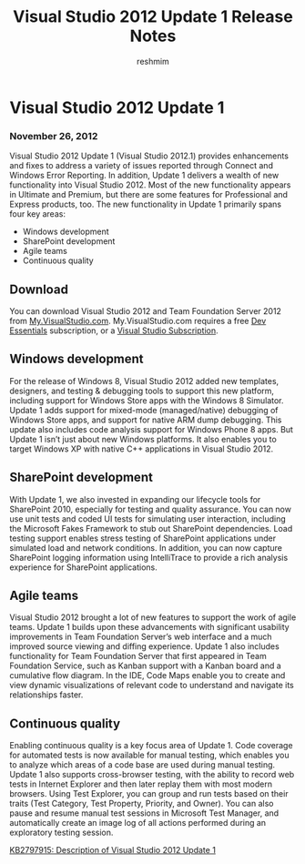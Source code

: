 ﻿---
title: Visual Studio 2012 Update 1 Release Notes
description: Visual Studio 2012 Update 1 Release Notes
keywords: visualstudio> [!IMPORTANT]
author: reshmim
ms.author: reshmim
manager: sacalla
ms.date: 11/26/2012
ms.topic: release-article
ms.prod: vs-devops-alm
ms.technology: vs-devops-articles
ms.ContentId: 6ac90882-9c86-4935-a9a0-11bb47e5f6cc
---

# Visual Studio 2012 Update 1

### November 26, 2012

Visual Studio 2012 Update 1 (Visual Studio 2012.1) provides enhancements and fixes to address a variety of issues reported through Connect and Windows Error Reporting. In addition, Update 1 delivers a wealth of new functionality into Visual Studio 2012. Most of the new functionality appears in Ultimate and Premium, but there are some features for Professional and Express products, too. The new functionality in Update 1 primarily spans four key areas:

* Windows development
* SharePoint development
* Agile teams
* Continuous quality

## Download
You can download Visual Studio 2012 and Team Foundation Server 2012 from [My.VisualStudio.com](https://www.visualstudio.com/vs/older-downloads/). My.VisualStudio.com requires a free [Dev Essentials](https://www.visualstudio.com/dev-essentials/) subscription, or a [Visual Studio Subscription](https://www.visualstudio.com/subscriptions/).

## Windows development

For the release of Windows 8, Visual Studio 2012 added new templates, designers, and testing & debugging tools to support this new platform, including support for Windows Store apps with the Windows 8 Simulator. Update 1 adds support for mixed-mode (managed/native) debugging of Windows Store apps, and support for native ARM dump debugging. This update also includes code analysis support for Windows Phone 8 apps. But Update 1 isn’t just about new Windows platforms. It also enables you to target Windows XP with native C++ applications in Visual Studio 2012.

## SharePoint development

With Update 1, we also invested in expanding our lifecycle tools for SharePoint 2010, especially for testing and quality assurance. You can now use unit tests and coded UI tests for simulating user interaction, including the Microsoft Fakes Framework to stub out SharePoint dependencies. Load testing support enables stress testing of SharePoint applications under simulated load and network conditions. In addition, you can now capture SharePoint logging information using IntelliTrace to provide a rich analysis experience for SharePoint applications.

## Agile teams

Visual Studio 2012 brought a lot of new features to support the work of agile teams. Update 1 builds upon these advancements with significant usability improvements in Team Foundation Server’s web interface and a much improved source viewing and diffing experience. Update 1 also includes functionality for Team Foundation Server that first appeared in Team Foundation Service, such as Kanban support with a Kanban board and a cumulative flow diagram. In the IDE, Code Maps enable you to create and view dynamic visualizations of relevant code to understand and navigate its relationships faster.

## Continuous quality

Enabling continuous quality is a key focus area of Update 1. Code coverage for automated tests is now available for manual testing, which enables you to analyze which areas of a code base are used during manual testing. Update 1 also supports cross-browser testing, with the ability to record web tests in Internet Explorer and then later replay them with most modern browsers. Using Test Explorer, you can group and run tests based on their traits (Test Category, Test Property, Priority, and Owner). You can also pause and resume manual test sessions in Microsoft Test Manager, and automatically create an image log of all actions performed during an exploratory testing session.

[KB2797915: Description of Visual Studio 2012 Update 1](http://support.microsoft.com/kb/2797915/)

